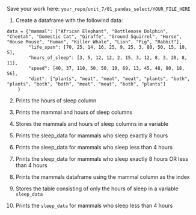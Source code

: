 Save your work here: ```your_repo/unit_7/01_pandas_select/YOUR_FILE_HERE```

1. Create a dataframe with the followind data:

```
data = {"mammal": ["African Elephant", "Bottlenose Dolphin", "Cheetah", "Domestic Cat", "Giraffe", "Ground Squirrel", "Horse", "House Mouse", "Human", "Killer Whale", "Lion", "Pig", "Rabbit"],
        "life_span": [70, 25, 14, 16, 25, 9, 25, 3, 80, 50, 15, 10, 5],
        "hours_of_sleep": [3, 5, 12, 12, 2, 15, 3, 12, 8, 3, 20, 8, 11],
        "speed": [40, 37, 110, 50, 50, 19, 69, 13, 45, 48, 80, 18, 56],
        "diet": ["plants", "meat", "meat", "meat", "plants", "both", "plants", "both", "both", "meat", "meat", "both", "plants"]
    }
```

2. Prints the hours of sleep column

3. Prints the mammal and hours of sleep columns

4. Stores the mammals and hours of sleep columns in a variable

5. Prints the sleep_data for mammals who sleep exactly 8 hours

6. Prints the sleep_data for mammals who sleep less than 4 hours

7. Prints the sleep_data for mammals who sleep exactly 8 hours OR less than 4 hours

8. Prints the mammals dataframe using the mammal column as the index

9. Stores the table consisting of only the hours of sleep in a variable ```sleep_data```

10. Prints the ```sleep_data``` for mammals who sleep less than 4 hours
